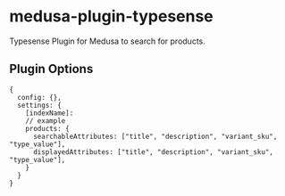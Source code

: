 # medusa-plugin-typesense

Typesense Plugin for Medusa to search for products.

## Plugin Options

```
{
  config: {},
  settings: {
    [indexName]: 
    // example
    products: {
      searchableAttributes: ["title", "description", "variant_sku", "type_value"],
      displayedAttributes: ["title", "description", "variant_sku", "type_value"],
    }
  }
}
```
